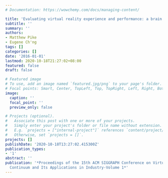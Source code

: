 ```yaml
---
# Documentation: https://wowchemy.com/docs/managing-content/

title: 'Evaluating virtual reality experience and performance: a brain based approach'
subtitle: ''
summary: ''
authors:
- Matthew Pike
- Eugene Ch'ng
tags: []
categories: []
date: '2016-01-01'
lastmod: 2020-10-18T21:27:02+08:00
featured: false
draft: false

# Featured image
# To use, add an image named `featured.jpg/png` to your page's folder.
# Focal points: Smart, Center, TopLeft, Top, TopRight, Left, Right, BottomLeft, Bottom, BottomRight.
image:
  caption: ''
  focal_point: ''
  preview_only: false

# Projects (optional).
#   Associate this post with one or more of your projects.
#   Simply enter your project's folder or file name without extension.
#   E.g. `projects = ["internal-project"]` references `content/project/deep-learning/index.md`.
#   Otherwise, set `projects = []`.
projects: []
publishDate: '2020-10-18T13:27:02.415300Z'
publication_types:
- '1'
abstract: ''
publication: '*Proceedings of the 15th ACM SIGGRAPH Conference on Virtual-Reality
  Continuum and Its Applications in Industry-Volume 1*'
---
```

